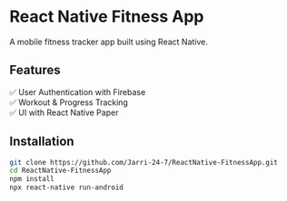 # React Native Fitness App

A mobile fitness tracker app built using React Native.

## Features
✅ User Authentication with Firebase  
✅ Workout & Progress Tracking  
✅ UI with React Native Paper  

## Installation

```bash
git clone https://github.com/Jarri-24-7/ReactNative-FitnessApp.git
cd ReactNative-FitnessApp
npm install
npx react-native run-android
